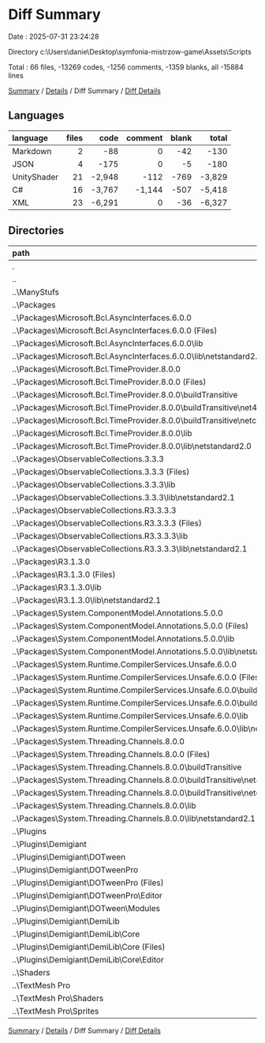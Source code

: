 # Diff Summary

Date : 2025-07-31 23:24:28

Directory c:\\Users\\danie\\Desktop\\symfonia-mistrzow-game\\Assets\\Scripts

Total : 66 files,  -13269 codes, -1256 comments, -1359 blanks, all -15884 lines

[Summary](results.md) / [Details](details.md) / Diff Summary / [Diff Details](diff-details.md)

## Languages
| language | files | code | comment | blank | total |
| :--- | ---: | ---: | ---: | ---: | ---: |
| Markdown | 2 | -88 | 0 | -42 | -130 |
| JSON | 4 | -175 | 0 | -5 | -180 |
| UnityShader | 21 | -2,948 | -112 | -769 | -3,829 |
| C# | 16 | -3,767 | -1,144 | -507 | -5,418 |
| XML | 23 | -6,291 | 0 | -36 | -6,327 |

## Directories
| path | files | code | comment | blank | total |
| :--- | ---: | ---: | ---: | ---: | ---: |
| . | 66 | -13,269 | -1,256 | -1,359 | -15,884 |
| .. | 66 | -13,269 | -1,256 | -1,359 | -15,884 |
| ..\\ManyStufs | 1 | -40 | -1 | -5 | -46 |
| ..\\Packages | 23 | -3,744 | 0 | -75 | -3,819 |
| ..\\Packages\\Microsoft.Bcl.AsyncInterfaces.6.0.0 | 2 | -38 | 0 | -2 | -40 |
| ..\\Packages\\Microsoft.Bcl.AsyncInterfaces.6.0.0 (Files) | 1 | -30 | 0 | -1 | -31 |
| ..\\Packages\\Microsoft.Bcl.AsyncInterfaces.6.0.0\\lib | 1 | -8 | 0 | -1 | -9 |
| ..\\Packages\\Microsoft.Bcl.AsyncInterfaces.6.0.0\\lib\\netstandard2.1 | 1 | -8 | 0 | -1 | -9 |
| ..\\Packages\\Microsoft.Bcl.TimeProvider.8.0.0 | 5 | -498 | 0 | -21 | -519 |
| ..\\Packages\\Microsoft.Bcl.TimeProvider.8.0.0 (Files) | 2 | -71 | 0 | -18 | -89 |
| ..\\Packages\\Microsoft.Bcl.TimeProvider.8.0.0\\buildTransitive | 2 | -12 | 0 | -2 | -14 |
| ..\\Packages\\Microsoft.Bcl.TimeProvider.8.0.0\\buildTransitive\\net461 | 1 | -6 | 0 | -1 | -7 |
| ..\\Packages\\Microsoft.Bcl.TimeProvider.8.0.0\\buildTransitive\\netcoreapp2.0 | 1 | -6 | 0 | -1 | -7 |
| ..\\Packages\\Microsoft.Bcl.TimeProvider.8.0.0\\lib | 1 | -415 | 0 | -1 | -416 |
| ..\\Packages\\Microsoft.Bcl.TimeProvider.8.0.0\\lib\\netstandard2.0 | 1 | -415 | 0 | -1 | -416 |
| ..\\Packages\\ObservableCollections.3.3.3 | 2 | -416 | 0 | -3 | -419 |
| ..\\Packages\\ObservableCollections.3.3.3 (Files) | 1 | -27 | 0 | 0 | -27 |
| ..\\Packages\\ObservableCollections.3.3.3\\lib | 1 | -389 | 0 | -3 | -392 |
| ..\\Packages\\ObservableCollections.3.3.3\\lib\\netstandard2.1 | 1 | -389 | 0 | -3 | -392 |
| ..\\Packages\\ObservableCollections.R3.3.3.3 | 2 | -384 | 0 | -3 | -387 |
| ..\\Packages\\ObservableCollections.R3.3.3.3 (Files) | 1 | -34 | 0 | 0 | -34 |
| ..\\Packages\\ObservableCollections.R3.3.3.3\\lib | 1 | -350 | 0 | -3 | -353 |
| ..\\Packages\\ObservableCollections.R3.3.3.3\\lib\\netstandard2.1 | 1 | -350 | 0 | -3 | -353 |
| ..\\Packages\\R3.1.3.0 | 2 | -480 | 0 | -3 | -483 |
| ..\\Packages\\R3.1.3.0 (Files) | 1 | -36 | 0 | 0 | -36 |
| ..\\Packages\\R3.1.3.0\\lib | 1 | -444 | 0 | -3 | -447 |
| ..\\Packages\\R3.1.3.0\\lib\\netstandard2.1 | 1 | -444 | 0 | -3 | -447 |
| ..\\Packages\\System.ComponentModel.Annotations.5.0.0 | 2 | -1,269 | 0 | -11 | -1,280 |
| ..\\Packages\\System.ComponentModel.Annotations.5.0.0 (Files) | 1 | -68 | 0 | -2 | -70 |
| ..\\Packages\\System.ComponentModel.Annotations.5.0.0\\lib | 1 | -1,201 | 0 | -9 | -1,210 |
| ..\\Packages\\System.ComponentModel.Annotations.5.0.0\\lib\\netstandard2.1 | 1 | -1,201 | 0 | -9 | -1,210 |
| ..\\Packages\\System.Runtime.CompilerServices.Unsafe.6.0.0 | 3 | -323 | 0 | -4 | -327 |
| ..\\Packages\\System.Runtime.CompilerServices.Unsafe.6.0.0 (Files) | 1 | -28 | 0 | -1 | -29 |
| ..\\Packages\\System.Runtime.CompilerServices.Unsafe.6.0.0\\buildTransitive | 1 | -6 | 0 | -1 | -7 |
| ..\\Packages\\System.Runtime.CompilerServices.Unsafe.6.0.0\\buildTransitive\\netcoreapp2.0 | 1 | -6 | 0 | -1 | -7 |
| ..\\Packages\\System.Runtime.CompilerServices.Unsafe.6.0.0\\lib | 1 | -289 | 0 | -2 | -291 |
| ..\\Packages\\System.Runtime.CompilerServices.Unsafe.6.0.0\\lib\\netstandard2.0 | 1 | -289 | 0 | -2 | -291 |
| ..\\Packages\\System.Threading.Channels.8.0.0 | 5 | -336 | 0 | -28 | -364 |
| ..\\Packages\\System.Threading.Channels.8.0.0 (Files) | 2 | -81 | 0 | -26 | -107 |
| ..\\Packages\\System.Threading.Channels.8.0.0\\buildTransitive | 2 | -12 | 0 | -2 | -14 |
| ..\\Packages\\System.Threading.Channels.8.0.0\\buildTransitive\\net461 | 1 | -6 | 0 | -1 | -7 |
| ..\\Packages\\System.Threading.Channels.8.0.0\\buildTransitive\\netcoreapp2.0 | 1 | -6 | 0 | -1 | -7 |
| ..\\Packages\\System.Threading.Channels.8.0.0\\lib | 1 | -243 | 0 | 0 | -243 |
| ..\\Packages\\System.Threading.Channels.8.0.0\\lib\\netstandard2.1 | 1 | -243 | 0 | 0 | -243 |
| ..\\Plugins | 21 | -6,422 | -1,144 | -513 | -8,079 |
| ..\\Plugins\\Demigiant | 21 | -6,422 | -1,144 | -513 | -8,079 |
| ..\\Plugins\\Demigiant\\DOTween | 9 | -1,298 | -555 | -223 | -2,076 |
| ..\\Plugins\\Demigiant\\DOTweenPro | 10 | -2,489 | -589 | -287 | -3,365 |
| ..\\Plugins\\Demigiant\\DOTweenPro (Files) | 7 | -1,576 | -547 | -199 | -2,322 |
| ..\\Plugins\\Demigiant\\DOTweenPro\\Editor | 3 | -913 | -42 | -88 | -1,043 |
| ..\\Plugins\\Demigiant\\DOTween\\Modules | 9 | -1,298 | -555 | -223 | -2,076 |
| ..\\Plugins\\Demigiant\\DemiLib | 2 | -2,635 | 0 | -3 | -2,638 |
| ..\\Plugins\\Demigiant\\DemiLib\\Core | 2 | -2,635 | 0 | -3 | -2,638 |
| ..\\Plugins\\Demigiant\\DemiLib\\Core (Files) | 1 | -230 | 0 | -2 | -232 |
| ..\\Plugins\\Demigiant\\DemiLib\\Core\\Editor | 1 | -2,405 | 0 | -1 | -2,406 |
| ..\\Shaders | 1 | -48 | 0 | -8 | -56 |
| ..\\TextMesh Pro | 20 | -3,015 | -111 | -758 | -3,884 |
| ..\\TextMesh Pro\\Shaders | 19 | -2,860 | -111 | -756 | -3,727 |
| ..\\TextMesh Pro\\Sprites | 1 | -155 | 0 | -2 | -157 |

[Summary](results.md) / [Details](details.md) / Diff Summary / [Diff Details](diff-details.md)